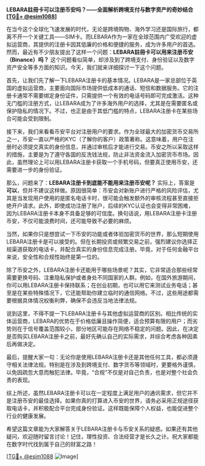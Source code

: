 **LEBARA註冊卡可以注册币安吗？——全面解析跨境支付与数字资产的奇妙结合[[TG💪+ @esim1088](https://t.me/s/esim1088)]**

在当今这个全球化飞速发展的时代，无论是跨境购物、海外学习还是国际旅行，都离不开一个关键工具——SIM卡。而LEBARA作为一家在全球范围内广受欢迎的虚拟运营商，其提供的注册卡因其低廉的价格和便捷的服务，成为许多用户的首选。然而，最近有不少朋友提出了这样一个问题：**LEBARA註冊卡可以用来注册币安（Binance）吗？** 这个问题看似简单，却涉及到了跨境支付、身份验证以及数字资产安全等多方面的知识。今天，我们就来详细探讨一下这个问题。

首先，让我们先了解一下LEBARA注册卡的基本情况。LEBARA是一家总部位于英国的虚拟运营商，主要面向国际市场提供低成本的通话、短信和数据服务。它的注册卡通常不需要绑定身份证件，只需提供一个有效的电话号码即可完成激活。这种无门槛的注册方式，让LEBARA成为了许多海外用户的选择，尤其是在需要匿名或保护隐私的情况下。不过，也正是由于其低门槛的特点，LEBARA注册卡在某些场合可能会受到限制。

接下来，我们来看看币安平台对注册用户的要求。作为全球最大的加密货币交易所之一，币安一直以严格的KYC（了解你的客户）政策著称。这意味着，用户在注册时必须提交真实的身份信息，并通过审核后才能进行交易。币安之所以采取这样的措施，主要是为了遵守各国的反洗钱法规，防止非法资金流入加密货币市场。因此，虽然理论上可以用LEBARA注册卡获取一个手机号码，但要真正使用币安，还需要进一步的身份验证。

那么，问题来了：**LEBARA注册卡到底能不能用来注册币安呢？** 实际上，答案是**可以**，但并不建议这样做。原因很简单：币安会对新账户进行严格的风险评估，尤其是当发现用户使用的是匿名电话卡时，很可能会触发额外的审核流程甚至直接拒绝开户请求。此外，即使成功注册了账户，后续的KYC认证也会变得非常困难，因为LEBARA注册卡本身不具备足够的可信度。换句话说，用LEBARA注册卡注册币安，不仅可能浪费时间，还可能导致不必要的麻烦。

当然，如果你只是想尝试一下币安的功能或者体验加密货币的世界，那么短期使用LEBARA注册卡是可以接受的。但在长期投资或频繁交易之前，强烈建议你选择正规渠道获取的电话卡，并配合真实的身份信息完成注册。毕竟，对于任何金融平台来说，安全性和合规性始终是第一位的。

除了币安之外，LEBARA注册卡还能用于哪些场景呢？其实，它非常适合那些经常需要更换号码、注重隐私保护或者身处不同国家的人群。例如，在国外旅游期间，你可以用LEBARA注册卡保持联系；在创业初期，也可以用它来测试业务电话；甚至是在某些特殊情况下，它还能帮助你建立临时的通信网络。不过，这些用途都需要根据具体情况权衡利弊，确保不会违反当地法律法规。

说到这里，不得不提一下LEBARA注册卡与其他虚拟运营商的区别。相比传统的实体运营商，LEBARA的优势在于价格低廉且操作简便，适合预算有限的用户；而劣势则在于信号覆盖范围较小，部分地区可能存在网络不稳定的问题。因此，在决定是否购买LEBARA注册卡之前，最好先确认自己的实际需求，并综合考虑各种因素后再做决定。

最后，提醒大家一句：无论你是使用LEBARA注册卡还是其他任何工具，都必须遵守相关法律法规。特别是在涉及到跨境支付、数字货币等领域时，更要格外谨慎，以免因疏忽大意而触犯法律。毕竟，“合规”不仅是对自己负责，也是对整个社会负责的表现。

综上所述，虽然LEBARA注册卡可以在一定程度上满足用户的通讯需求，但它并不是注册币安的最佳选择。如果你真的打算进入币安的世界，请务必采用正规途径获取电话卡，并积极配合平台完成身份验证。这样既能保障个人权益，也能促进整个行业的健康发展。

希望这篇文章能为大家解答关于LEBARA注册卡与币安关系的疑惑。如果还有其他疑问，欢迎随时留言讨论！记住，理性投资、合法经营才是长久之计。祝大家都能在数字时代找到属于自己的财富之路！

[[TG💪+ @esim1088](https://t.me/s/esim1088) ![Image](https://i.postimg.cc/4NQfJmqS/Snipaste-2025-05-13-00-14-12.png)]